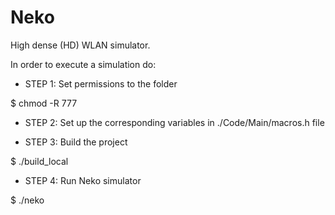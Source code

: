 # Neko
High dense (HD) WLAN simulator.

In order to execute a simulation do:

* STEP 1: Set permissions to the folder

$ chmod -R 777 <dirname>

* STEP 2: Set up the corresponding variables in ./Code/Main/macros.h file

* STEP 3: Build the project

$ ./build_local

* STEP 4: Run Neko simulator 

$ ./neko
